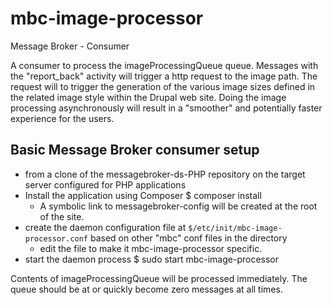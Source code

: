 mbc-image-processor
=================

Message Broker - Consumer

A consumer to process the imageProcessingQueue queue. Messages with the "report_back" activity will trigger a http request to the image path. The request will to trigger the generation of the various image sizes defined in the related image style within the Drupal web site. Doing the image processing asynchronously will result in a "smoother" and potentially faster experience for the users.

Basic Message Broker consumer setup
------------------------------------
- from a clone of the messagebroker-ds-PHP repository on the target server configured for PHP applications
- Install the application using Composer
  $ composer install
  - A symbolic link to messagebroker-config will be created at the root of the site.
- create the daemon configuration file at `$/etc/init/mbc-image-processor.conf` based on other "mbc" conf files in the directory
  - edit the file to make it mbc-image-processor specific.
- start the daemon process
  $ sudo start mbc-image-processor

Contents of imageProcessingQueue will be processed immediately. The queue should be at or quickly become zero messages at all times.